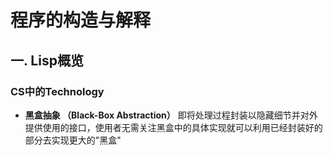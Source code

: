 # 程序的构造与解释

## 一. Lisp概览

### CS中的Technology

- **黑盒抽象 （Black-Box Abstraction）** 即将处理过程封装以隐藏细节并对外提供使用的接口，使用者无需关注黑盒中的具体实现就可以利用已经封装好的部分去实现更大的"黑盒"
